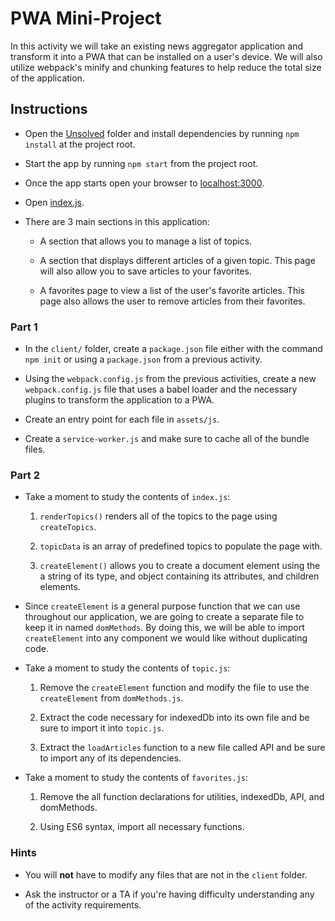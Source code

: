# PWA Mini-Project

In this activity we will take an existing news aggregator application and transform it into a PWA that can be installed on a user's device. We will also utilize webpack's minify and chunking features to help reduce the total size of the application.

## Instructions

* Open the [Unsolved](Unsolved) folder and install dependencies by running `npm install` at the project root.

* Start the app by running `npm start` from the project root.

* Once the app starts open your browser to [localhost:3000](http://localhost:3000).

* Open [index.js](Unsolved/assets/js/index.js).

* There are 3 main sections in this application:

  * A section that allows you to manage a list of topics.

  * A section that displays different articles of a given topic. This page will also allow you to save articles to your favorites.

  * A favorites page to view a list of the user's favorite articles. This page also allows the user to remove articles from their favorites.

### Part 1

* In the `client/` folder, create a `package.json` file either with the command `npm init` or using a `package.json` from a previous activity.

* Using the `webpack.config.js` from the previous activities, create a new `webpack.config.js` file that uses a babel loader and the necessary plugins to transform the application to a PWA.

* Create an entry point for each file in `assets/js`.

* Create a `service-worker.js` and make sure to cache all of the bundle files.

### Part 2

* Take a moment to study the contents of `index.js`:

  1. `renderTopics()` renders all of the topics to the page using `createTopics`.

  2. `topicData` is an array of predefined topics to populate the page with.

  3. `createElement()` allows you to create a document element using the a string of its type, and object containing its attributes, and children elements.

* Since `createElement` is a general purpose function that we can use throughout our application, we are going to create a separate file to keep it in named `domMethods`. By doing this, we will be able to import `createElement` into any component we would like without duplicating code.

* Take a moment to study the contents of `topic.js`:

  1. Remove the `createElement` function and modify the file to use the `createElement` from `domMethods.js`.

  2. Extract the code necessary for indexedDb into its own file and be sure to import it into `topic.js`.

  3. Extract the `loadArticles` function to a new file called API and be sure to import any of its dependencies.

* Take a moment to study the contents of `favorites.js`:

  1. Remove the all function declarations for utilities, indexedDb, API, and domMethods.

  2. Using ES6 syntax, import all necessary functions.

### Hints

* You will **not** have to modify any files that are not in the `client` folder.

* Ask the instructor or a TA if you're having difficulty understanding any of the activity requirements.